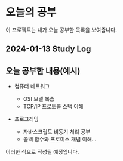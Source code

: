 # 오늘의 공부

이 프로젝트는 내가 오늘 공부한 목록을 보여줍니다.

## 2024-01-13 Study Log

## 오늘 공부한 내용(예시)

- 컴퓨터 네트워크
  - OSI 모델 복습
  - TCP/IP 프로토콜 스택 이해

- 프로그래밍
  - 자바스크립트 비동기 처리 공부
  - 콜백 함수와 프로미스 개념 이해...

이러한 식으로 작성될 예정입니다.
